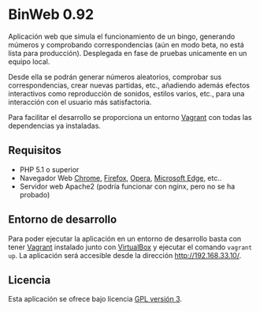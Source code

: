 BinWeb 0.92
================================

Aplicación web que simula el funcionamiento de un bingo, generando múmeros y comprobando correspondencias
(aún en modo beta, no está lista para producción). Desplegada en fase de pruebas unicamente en 
un equipo local.

Desde ella se podrán generar números aleatorios, comprobar sus correspondencias, crear nuevas partidas, etc.,
añadiendo además efectos interactivos como reproducción de sonidos, estilos varios, etc., 
para una interacción con el usuario más satisfactoria.

Para facilitar el desarrollo se proporciona un entorno [Vagrant] con todas las dependencias ya instaladas.

## Requisitos
- PHP 5.1 o superior
- Navegador Web [Chrome], [Firefox], [Opera], [Microsoft Edge], etc..
- Servidor web Apache2 (podría funcionar con nginx, pero no se ha probado)

## Entorno de desarrollo
Para poder ejecutar la aplicación en un entorno de desarrollo basta con tener [Vagrant] instalado junto con [VirtualBox]
y ejecutar el comando `vagrant up`. La aplicación será accesible desde la dirección http://192.168.33.10/.

## Licencia
Esta aplicación se ofrece bajo licencia [GPL versión 3].

[Vagrant]: https://www.vagrantup.com/
[VirtualBox]: https://www.virtualbox.org
[Chrome]: https://www.google.es/chrome/browser/desktop/index.html
[Firefox]: https://www.mozilla.org/es-ES/firefox/new/
[Opera]: http://www.opera.com/es
[Microsoft Edge]: https://www.microsoft.com/es-es/windows/microsoft-edge
[GPL versión 3]: https://www.gnu.org/licenses/gpl-3.0.en.html
